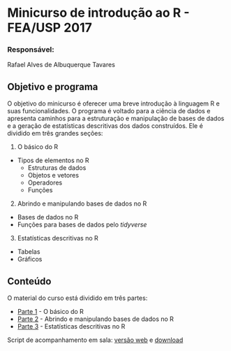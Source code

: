 # Minicurso de introdução ao R - FEA/USP 2017

### Responsável: 

Rafael Alves de Albuquerque Tavares

## Objetivo e programa

O objetivo do minicurso é oferecer uma breve introdução à linguagem R e suas funcionalidades. O programa é voltado para a ciência de dados e apresenta caminhos para a estruturação e manipulação de bases de dados e a geração de estatísticas descritivas dos dados construídos. Ele é dividido em três grandes seções:

1. O básico do R
+ Tipos de elementos no R
  + Estruturas de dados
  + Objetos e vetores
  + Operadores
  + Funções
2. Abrindo e manipulando bases de dados no R
  + Bases de dados no R
  + Funções para bases de dados pelo _tidyverse_
3. Estatísticas descritivas no R
  + Tabelas
  + Gráficos

## Conteúdo

O material do curso está dividido em três partes: 

- [Parte 1](https://github.com/RaAdAT/Minicurso_R/blob/master/Apostila/Parte1.Rmd) - O básico do R
- [Parte 2](https://github.com/RaAdAT/Minicurso_R/blob/master/Apostila/Parte2.Rmd) - Abrindo e manipulando bases de dados no R
- [Parte 3](https://github.com/RaAdAT/Minicurso_R/blob/master/Apostila/Parte3.Rmd) - Estatísticas descritivas no R

Script de acompanhamento em sala: [versão web](https://gist.github.com/RaAdAT/13ed01f5c89f838360455d36cf51ba66) e [download](https://gist.github.com/RaAdAT/13ed01f5c89f838360455d36cf51ba66/archive/d47aac97f33ec3d4718c2f03c0fdd734ca4cf344.zip)
